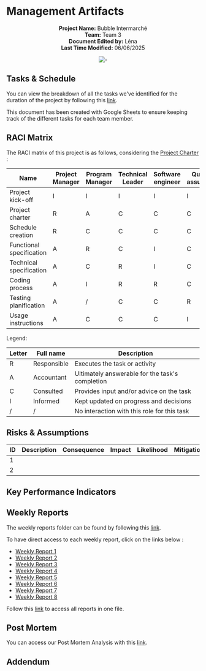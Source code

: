 # Management Artifacts

<div align="center">

**Project Name:** Bubble Intermarché <br>
**Team:** Team 3  
**Document Edited by:** Léna<br>
**Last Time Modified:** 06/06/2025

![-](https://raw.githubusercontent.com/andreasbm/readme/master/assets/lines/rainbow.png)

</div>

## Tasks & Schedule
You can view the breakdown of all the tasks we've identified for the duration of the project by following this [link](https://docs.google.com/spreadsheets/d/19kDQ7eyevCwGY1Zy2LTZ4uv7LgyCFmX7ltNaZI7dZR4/edit?usp=sharing).

This document has been created with Google Sheets to ensure keeping track of the different tasks for each team member.

## RACI Matrix

The RACI matrix of this project is as follows, considering the [Project Charter](projectCharter.md) :

| Name                     | Project Manager | Program Manager | Technical Leader | Software engineer | Quality assurance | Technical Writer | Client | Stakeholders |
| ------------------------ | --------------- | --------------- | ---------------- | ----------------- | ----------------- | ---------------- | ------ | ------------ |
| Project kick-off         | I               | I               | I                | I                 | I                 | I                | R      | C            |
| Project charter          | R               | A               | C                | C                 | C                 | C                | I      | I            |
| Schedule creation        | R               | C               | C                | C                 | C                 | C                | /      | I            |
| Functional specification | A               | R               | C                | I                 | C                 | /                | C      | I            |
| Technical specification  | A               | C               | R                | I                 | C                 | /                | C      | I            |
| Coding process           | A               | I               | R                | R                 | C                 | /                | /      | /            |
| Testing planification    | A               | /               | C                | C                 | R                 | I                | /      | /            |
| Usage instructions       | A               | C               | C                | C                 | I                 | R                | I      | I            |

Legend:

| Letter | Full name   | Description                                     |
| ------ | ----------- | ----------------------------------------------- |
| R      | Responsible | Executes the task or activity                   |
| A      | Accountant  | Ultimately answerable for the task's completion |
| C      | Consulted   | Provides input and/or advice on the task        |
| I      | Informed    | Kept updated on progress and decisions          |
| /      | /           | No interaction with this role for this task     |


## Risks & Assumptions

|ID|Description|Consequence|Impact|Likelihood|Mitigation/Avoidance|
|-|-|-|-|-|-|
|1||||||
|2||||||



## Key Performance Indicators
## Weekly Reports
The weekly reports folder can be found by following this [link](./WeeklyReports/).

To have direct access to each weekly report, click on the links below :

- [Weekly Report 1](./WeeklyReports/week1.md)
- [Weekly Report 2](./WeeklyReports/week2.md)
- [Weekly Report 3](./WeeklyReports/week3.md)
- [Weekly Report 4](./WeeklyReports/week4.md)
- [Weekly Report 5](./WeeklyReports/week5.md)
- [Weekly Report 6](./WeeklyReports/week6.md)
- [Weekly Report 7](./WeeklyReports/week7.md)
- [Weekly Report 8](./WeeklyReports/week8.md)

Follow this [link](./WeeklyReports/cumulative.md) to access all reports in one file.

## Post Mortem
You can access our Post Mortem Analysis with this [link](postMortem.md).

## Addendum
